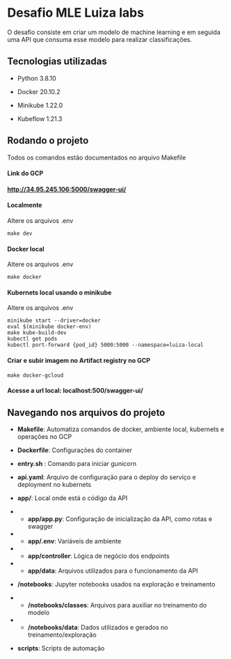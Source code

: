 
# Desafio MLE Luiza labs

  

O desafio consiste em criar um modelo de machine learning e em seguida uma API que consuma esse modelo para realizar classificações.

  
  

## Tecnologias utilizadas

- Python 3.8.10

- Docker 20.10.2

- Minikube 1.22.0

- Kubeflow 1.21.3

  

## Rodando o projeto

Todos os comandos estão documentados no arquivo Makefile

  

#### Link do GCP

#### http://34.95.245.106:5000/swagger-ui/

  

#### Localmente

Altere os arquivos .env

	make dev

  

#### Docker local

Altere os arquivos .env

	make docker

  

#### Kubernets local usando o minikube

Altere os arquivos .env

	minikube start --driver=docker
	eval $(minikube docker-env)
	make kube-build-dev
	kubectl get pods
	kubectl port-forward {pod_id} 5000:5000 --namespace=luiza-local

  

#### Criar e subir imagem no Artifact registry no GCP

	make docker-gcloud

#### Acesse a url local: **localhost:500/swagger-ui/**

  

## Navegando nos arquivos do projeto

  

*  **Makefile**: Automatiza comandos de docker, ambiente local, kubernets e operações no GCP

*  **Dockerfile**: Configurações do container

*  **entry.sh** : Comando para iniciar gunicorn

*  **api.yaml**: Arquivo de configuração para o deploy do serviço e deployment no kubernets

*  **app/**: Local onde está o código da API

*  *  **app/app.py**: Configuração de inicialização da API, como rotas e swagger

*  *  **app/.env**: Variáveis de ambiente

*  *  **app/controller**: Lógica de negócio dos endpoints

*  *  **app/data**: Arquivos utilizados para o funcionamento da API

*  **/notebooks**: Jupyter notebooks usados na exploração e treinamento

*  *  **/notebooks/classes**: Arquivos para auxiliar no treinamento do modelo

*  *  **/notebooks/data**: Dados utilizados e gerados no treinamento/exploração

*  **scripts**: Scripts de automação